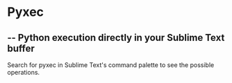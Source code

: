 # Pyxec
## -- Python execution directly in your Sublime Text buffer

Search for pyxec in Sublime Text's command palette to see the possible operations.
